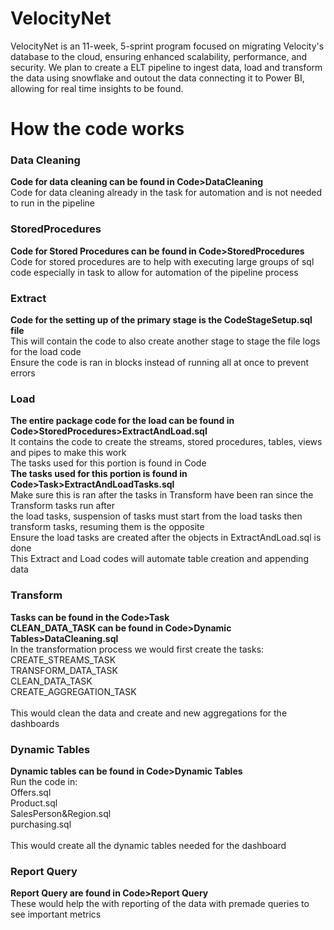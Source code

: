 # VelocityNet
VelocityNet is an 11-week, 5-sprint program focused on migrating Velocity's database to the cloud, ensuring enhanced scalability, performance, and security. We plan to create a ELT pipeline to ingest data, load and transform the data using snowflake and outout the data connecting it to Power BI, allowing for real time insights to be found.

# How the code works

### Data Cleaning
**Code for data cleaning can be found in Code>DataCleaning<br>**
Code for data cleaning already in the task for automation and is not needed to run in the pipeline

### StoredProcedures
**Code for Stored Procedures can be found in Code>StoredProcedures<br>**
Code for stored procedures are to help with executing large groups of sql code especially in task to allow for automation of the pipeline process

### Extract
**Code for the setting up of the primary stage is the CodeStageSetup.sql file<br>**
This will contain the code to also create another stage to stage the file logs for the load code <br>
Ensure the code is ran in blocks instead of running all at once to prevent errors<br>

### Load
**The entire package code for the load can be found in Code>StoredProcedures>ExtractAndLoad.sql<br>**
It contains the code to create the streams, stored procedures, tables, views and pipes to make this work <br>
The tasks used for this portion is found in Code <br>
**The tasks used for this portion is found in Code>Task>ExtractAndLoadTasks.sql<br>**
Make sure this is ran after the tasks in Transform have been ran since the Transform tasks run after <br>
the load tasks, suspension of tasks must start from the load tasks then transform tasks, resuming them is the opposite <br>
Ensure the load tasks are created after the objects in ExtractAndLoad.sql is done <br>
This Extract and Load codes will automate table creation and appending data

### Transform 
**Tasks can be found in the Code>Task<br>**
**CLEAN_DATA_TASK can be found in Code>Dynamic Tables>DataCleaning.sql<br>**
In the transformation process we would first create the tasks:<br>
CREATE_STREAMS_TASK<br>
TRANSFORM_DATA_TASK<br>
CLEAN_DATA_TASK<br>
CREATE_AGGREGATION_TASK<br>
<br>
This would clean the data and create and new aggregations for the dashboards

### Dynamic Tables
**Dynamic tables can be found in Code>Dynamic Tables<br>**
Run the code in:<br>
Offers.sql<br>
Product.sql<br>
SalesPerson&Region.sql<br>
purchasing.sql<br>
<br>
This would create all the dynamic tables needed for the dashboard

### Report Query
**Report Query are found in Code>Report Query<br>**
These would help the with reporting of the data with premade queries to see important metrics
